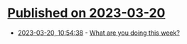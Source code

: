 # [Published on 2023-03-20](index.md)

* [2023-03-20, 10:54:38](https://lobste.rs/s/gbckpo/what_are_you_doing_this_week) - [What are you doing this week?](https://lobste.rs/s/gbckpo/what_are_you_doing_this_week)
